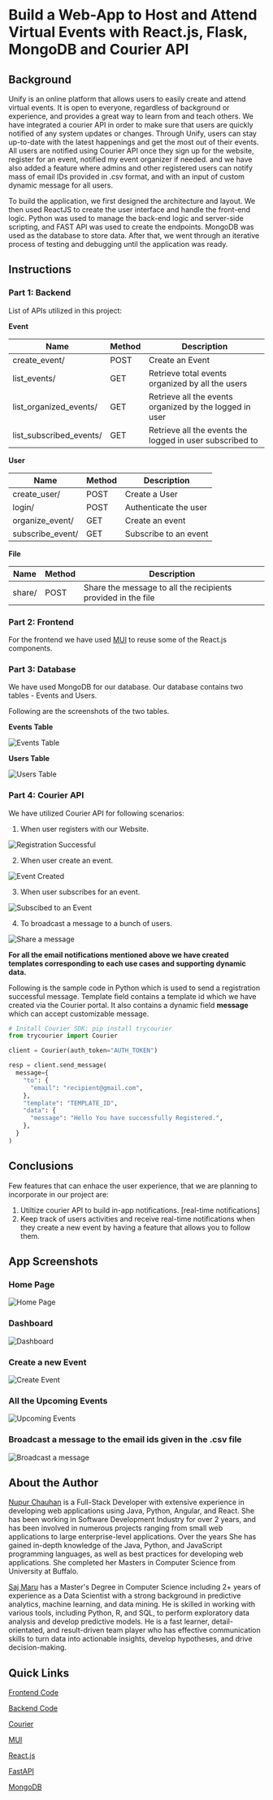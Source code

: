 # Build a Web-App to Host and Attend Virtual Events with React.js, Flask, MongoDB and Courier API

## Background

Unify is an online platform that allows users to easily create and attend virtual events. It is open to everyone, regardless of background or experience, and provides a great way to learn from and teach others. We have integrated a courier API in order to make sure that users are quickly notified of any system updates or changes. Through Unify, users can stay up-to-date with the latest happenings and get the most out of their events. All users are notified using Courier API once they sign up for the website, register for an event, notified my event organizer if needed. and we have also added a feature where admins and other registered users can notify mass of email IDs provided in .csv format, and with an input of custom dynamic message for all users.

To build the application, we first designed the architecture and layout. We then used ReactJS to create the user interface and handle the front-end logic. Python was used to manage the back-end logic and server-side scripting, and FAST API was used to create the endpoints. MongoDB was used as the database to store data. After that, we went through an iterative process of testing and debugging until the application was ready.

## Instructions

### Part 1: Backend

List of APIs utilized in this project:

**Event**

| Name | Method | Description |
|--|--|--|
| create_event/ | POST | Create an Event|
| list_events/ | GET | Retrieve total events organized by all the users |
| list_organized_events/| GET | Retrieve all the events organized by the logged in user |
|  list_subscribed_events/| GET | Retrieve all the events the logged in user subscribed to |

**User**

| Name | Method | Description |
|--|--|--|
| create_user/ |  POST | Create a User|
| login/ | POST | Authenticate the user |
| organize_event/| GET | Create an event |
| subscribe_event/ | GET | Subscribe to an event | 

**File**

| Name | Method | Description |
|--|--|--|
| share/ | POST | Share the message to all the recipients provided in the file | 
  

### Part 2: Frontend

For the frontend we have used [MUI](https://mui.com/) to reuse some of the React.js components.


### Part 3: Database
 
We have used MongoDB for our database. Our database contains two tables - Events and Users.

Following are the screenshots of the two tables.

**Events Table**
  
![Events Table](./images/events_table.png)

**Users Table**

![Users Table](./images/users_table.png)

### Part 4: Courier API

We have utilized Courier API for following scenarios:

1. When user registers with our Website.

![Registration Successful](./images/register.png)

2. When user create an event.

![Event Created](./images/create.png)

3. When user subscribes for an event.

![Subscibed to an Event](./images/subscribe.png)

4. To broadcast a message to a bunch of users.

![Share a message](./images/custom_message.png)

**For all the email notifications mentioned above we have created templates corresponding to each use cases and supporting dynamic data.**

Following is the sample code in Python which is used to send a registration successful message. Template field contains a template id which we have created via the Courier portal. It also contains a dynamic field **message** which can accept customizable message.

``` Python
# Install Courier SDK: pip install trycourier
from trycourier import Courier

client = Courier(auth_token="AUTH_TOKEN")

resp = client.send_message(
  message={
    "to": {
      "email": "recipient@gmail.com",
    },
    "template": "TEMPLATE_ID",
    "data": {
      "message": "Hello You have successfully Registered.",
    },
  }
)
```

## Conclusions

 Few features that can enhace the user experience, that we are planning to incorporate in our project are:

1. Utiltize courier API to build in-app notifications. [real-time notifications]
2. Keep track of users activities and receive real-time notifications when they create a new event by having a feature that allows you to follow them.

## App Screenshots

### Home Page

![Home Page](./images/home_page.png)

### Dashboard

![Dashboard](./images/dashboard.png)

### Create a new Event

![Create Event](./images/create_event.png)

### All the Upcoming Events

![Upcoming Events](./images/upcoming_events.png)

### Broadcast a message to the email ids given in the .csv file

![Broadcast a message](./images/share.png)

## About the Author

[Nupur Chauhan](https://www.linkedin.com/in/nupurchauhan6/) is a Full-Stack Developer with extensive experience in developing web applications using Java, Python, Angular, and React. She has been working in Software Development Industry for over 2 years, and has been involved in numerous projects ranging from small web applications to large enterprise-level applications. Over the years She has gained in-depth knowledge of the Java, Python, and JavaScript programming languages, as well as best practices for developing web applications. She completed her Masters in Computer Science from University at Buffalo.

[Saj Maru](https://www.linkedin.com/in/sajmaru) has a Master's Degree in Computer Science including 2+ years of experience as a Data Scientist with a strong background in predictive analytics, machine learning, and data mining. He is skilled in working with various tools, including Python, R, and SQL, to perform exploratory data analysis and develop predictive models. He is a fast learner, detail-orientated, and result-driven team player who has effective communication skills to turn data into actionable insights, develop hypotheses, and drive decision-making.

## Quick Links

[Frontend Code](https://github.com/nupurchauhan6/unify-client)

[Backend Code](https://github.com/nupurchauhan6/unify-server)

[Courier](https://www.courier.com/)

[MUI](https://mui.com/)

[React.js](https://reactjs.org/)

[FastAPI](https://fastapi.tiangolo.com/)

[MongoDB](https://www.mongodb.com/)

